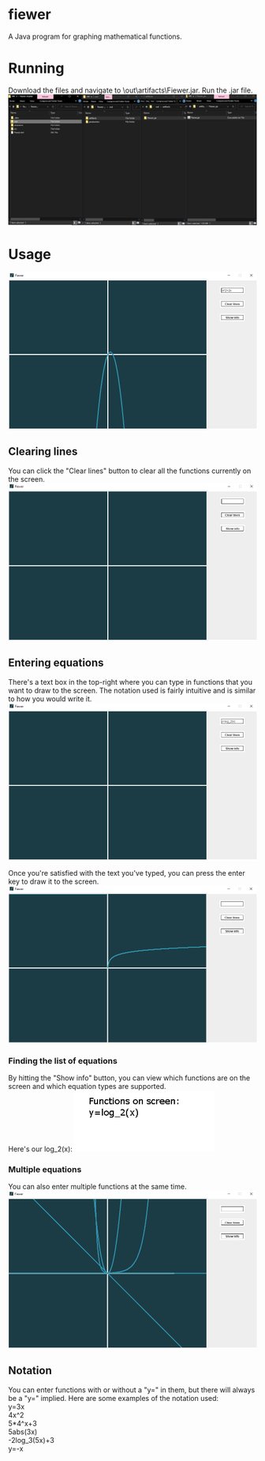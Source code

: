 # fiewer
A Java program for graphing mathematical functions.

# Running
Download the files and navigate to \out\artifacts\Fiewer.jar. Run the .jar file.
![An image showing the file path to get to the .jar file](/src/main/resources/images/ReadmeImages/findjar.png)

# Usage
![A view of the program when it first starts](/src/main/resources/images/ReadmeImages/firstview.png)

## Clearing lines
You can click the "Clear lines" button to clear all the functions currently on the screen.
![The program with no lines drawn](/src/main/resources/images/ReadmeImages/clearlines.png)

## Entering equations
There's a text box in the top-right where you can type in functions that you want to draw to the screen. The notation used is fairly intuitive and is similar to how you would write it.  
![Fiewer with "log\_2(x)" in a text box](/src/main/resources/images/ReadmeImages/enteringequations.png)

Once you're satisfied with the text you've typed, you can press the enter key to draw it to the screen.  
![Fiewer with the function y=log\_2(x) drawn to the screen](/src/main/resources/images/ReadmeImages/equationentered.png)

### Finding the list of equations
By hitting the "Show info" button, you can view which functions are on the screen and which equation types are supported.  
Here's our log\_2(x):
!["y=log\_2(x)" shown on screen](/src/main/resources/images/ReadmeImages/functionsonscreen.png)

### Multiple equations
You can also enter multiple functions at the same time.
![Program with a few functions drawn to the screen](/src/main/resources/images/ReadmeImages/multiplefunctions.png)


## Notation
You can enter functions with or without a "y=" in them, but there will always be a "y=" implied. Here are some examples of the notation used:  
  y=3x  
  4x^2  
  5*4^x+3  
  5abs(3x)  
  -2log_3(5x)+3  
  y=-x  
